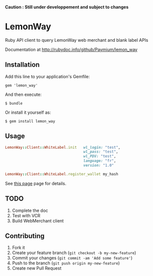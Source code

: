 __Caution : Still under developpement and subject to changes__ 
# LemonWay

Ruby API client to query LemonWay web merchant and blank label APIs

Documentation at http://rubydoc.info/github/Paymium/lemon_way

## Installation

Add this line to your application's Gemfile:

    gem 'lemon_way'

And then execute:

    $ bundle

Or install it yourself as:

    $ gem install lemon_way

## Usage

```ruby
LemonWay::Client::WhiteLabel.init   wl_login: "test",
                                    wl_pass: "test",
                                    wl_PDV: "test",
                                    language: "fr",
                                    version: "1.0"

LemonWay::Client::WhiteLabel.register_wallet my_hash
```

See [this page](http://rubydoc.info/github/Paymium/lemon_way/LemonWay/Client/WhiteLabel) page for details.


## TODO

1. Complete the doc
2. Test with VCR
3. Build WebMerchant client


## Contributing

1. Fork it
2. Create your feature branch (`git checkout -b my-new-feature`)
3. Commit your changes (`git commit -am 'Add some feature'`)
4. Push to the branch (`git push origin my-new-feature`)
5. Create new Pull Request
